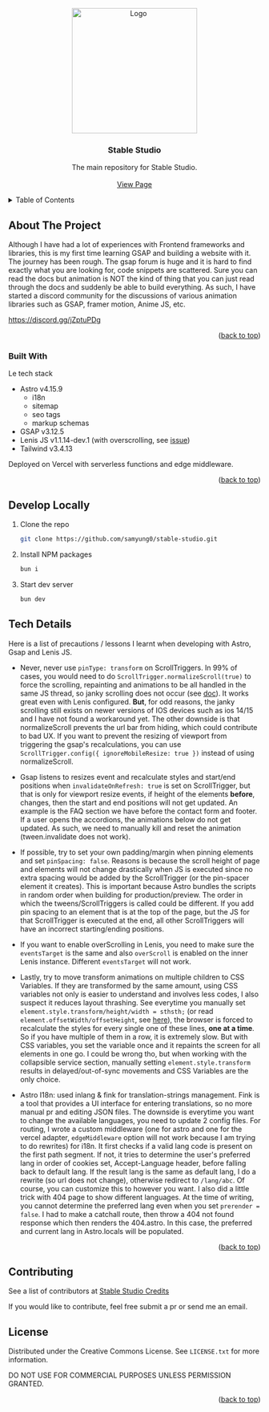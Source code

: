 
<a id="readme-top"></a>

<div align="center">
  <a href="https://stablestudio.org">
    <img src="public/stablestudio-large.png" alt="Logo" width="250">
  </a>

  <h3 align="center">Stable Studio</h3>

  <p align="center">
    The main repository for Stable Studio.
    <br />
    <br />
    <a href="https://stablestudio.org">View Page</a>
  </p>
</div>



<details>
  <summary>Table of Contents</summary>
  <ol>
    <li>
      <a href="#about-the-project">About The Project</a>
      <ul>
        <li><a href="#built-with">Built With</a></li>
      </ul>
    </li>
    <li>
      <a href="#develop-locally">Develop locally</a>
    </li>
    <li>
      <a href="#tech-details">Technical Details</a>
    </li>
    <li><a href="#contributing">Contributing</a></li>
    <li><a href="#license">License</a></li>
    <li><a href="#contact">Contact</a></li>
  </ol>
</details>


## About The Project

Although I have had a lot of experiences with Frontend frameworks and libraries, this is my first time learning GSAP and building a website with it. The journey has been rough. The gsap forum is huge and it is hard to find exactly what you are looking for, code snippets are scattered. Sure you can read the docs but animation is NOT the kind of thing that you can just read through the docs and suddenly be able to build everything. As such, I have started a discord community for the discussions of various animation libraries such as GSAP, framer motion, Anime JS, etc.

https://discord.gg/jZptuPDg

<p align="right">(<a href="#readme-top">back to top</a>)</p>



### Built With

Le tech stack

* Astro v4.15.9
  * i18n
  * sitemap
  * seo tags
  * markup schemas
* GSAP v3.12.5
* Lenis JS v1.1.14-dev.1 (with overscrolling, see [issue](https://github.com/darkroomengineering/lenis/issues/391))
* Tailwind v3.4.13

Deployed on Vercel with serverless functions and edge middleware.

<p align="right">(<a href="#readme-top">back to top</a>)</p>


## Develop Locally

1. Clone the repo
   ```sh
   git clone https://github.com/samyung0/stable-studio.git
   ```
2. Install NPM packages
   ```sh
   bun i
   ```
3. Start dev server
   ```sh
   bun dev
   ```

## Tech Details

Here is a list of precautions / lessons I learnt when developing with Astro, Gsap and Lenis JS.

- Never, never use `pinType: transform` on ScrollTriggers. In 99% of cases, you would need to do `ScrollTrigger.normalizeScroll(true)` to force the scrolling, repainting and animations to be all handled in the same JS thread, so janky scrolling does not occur (see [doc](https://gsap.com/docs/v3/Plugins/ScrollTrigger/static.normalizeScroll()/)). It works great even with Lenis configured. **But**, for odd reasons, the janky scrolling still exists on newer versions of IOS devices such as ios 14/15 and I have not found a workaround yet. The other downside is that normalizeScroll prevents the url bar from hiding, which could contribute to bad UX. If you want to prevent the resizing of viewport from triggering the gsap's recalculations, you can use `ScrollTrigger.config({ ignoreMobileResize: true })` instead of using normalizeScroll.

- Gsap listens to resizes event and recalculate styles and start/end positions when `invalidateOnRefresh: true` is set on ScrollTrigger, but that is only for viewport resize events, if height of the elements **before**, changes, then the start and end positions will not get updated. An example is the FAQ section we have before the contact form and footer. If a user opens the accordions, the animations below do not get updated. As such, we need to manually kill and reset the animation (tween.invalidate does not work).

- If possible, try to set your own padding/margin when pinning elements and set `pinSpacing: false`. Reasons is because the scroll height of page and elements will not change drastically when JS is executed since no extra spacing would be added by the ScrollTrigger (or the pin-spacer element it creates). This is important because Astro bundles the scripts in random order when building for production/preview. The order in which the tweens/ScrollTriggers is called could be different. If you add pin spacing to an element that is at the top of the page, but the JS for that ScrollTrigger is executed at the end, all other ScrollTriggers will have an incorrect starting/ending positions.

- If you want to enable overScrolling in Lenis, you need to make sure the `eventsTarget` is the same and also `overScroll` is enabled on the inner Lenis instance. Different `eventsTarget` will not work.

- Lastly, try to move transform animations on multiple children to CSS Variables. If they are transformed by the same amount, using CSS variables not only is easier to understand and involves less codes, I also suspect it reduces layout thrashing. See everytime you manually set `element.style.transform/height/width = sthsth;` (or read `element.offsetWidth/offsetHeight`, see [here](https://web.dev/articles/avoid-large-complex-layouts-and-layout-thrashing)), the browser is forced to recalculate the styles for every single one of these lines, **one at a time**. So if you have multiple of them in a row, it is extremely slow. But with CSS variables, you set the variable once and it repaints the screen for all elements in one go. I could be wrong tho, but when working with the collapsible service section, manually setting `element.style.transform` results in delayed/out-of-sync movements and CSS Variables are the only choice.

- Astro I18n: used inlang & fink for translation-strings management. Fink is a tool that provides a UI interface for entering translations, so no more manual pr and editing JSON files. The downside is everytime you want to change the available languages, you need to update 2 config files. For routing, I wrote a custom middleware (one for astro and one for the vercel adapter,  `edgeMiddleware` option will not work because I am trying to do rewrites) for i18n. It first checks if a valid lang code is present on the first path segment. If not, it tries to determine the user's preferred lang in order of cookies set, Accept-Language header, before falling back to default lang. If the result lang is the same as default lang, I do a rewrite (so url does not change), otherwise redirect to `/lang/abc`. Of course, you can customize this to however you want. I also did a little trick with 404 page to show different languages. At the time of writing, you cannot determine the preferred lang even when you set `prerender = false`. I had to make a catchall route, then throw a 404 not found response which then renders the 404.astro. In this case, the preferred and current lang in Astro.locals will be populated.

<p align="right">(<a href="#readme-top">back to top</a>)</p>

## Contributing

See a list of contributors at [Stable Studio Credits](https://stablestudio.org/en/credits)

If you would like to contribute, feel free submit a pr or send me an email.


<!-- LICENSE -->
## License

Distributed under the Creative Commons License. See `LICENSE.txt` for more information.

DO NOT USE FOR COMMERCIAL PURPOSES UNLESS PERMISSION GRANTED.

<p align="right">(<a href="#readme-top">back to top</a>)</p>


